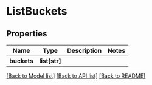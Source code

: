 # ListBuckets

## Properties

Name | Type | Description | Notes
------------ | ------------- | ------------- | -------------
**buckets** | **list[str]** |  | 

[[Back to Model list]](../README.md#models) [[Back to API list]](../README.md#api-endpoints) [[Back to README]](../README.md)


